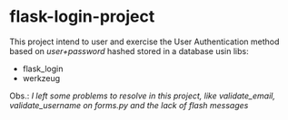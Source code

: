 # flask-login-project

This project intend to user and exercise the User Authentication method based on 
*user+password* hashed stored in a database usin libs: 

* flask_login
* werkzeug


Obs.: *I left some problems to resolve in this project, like validate_email, validate_username on forms.py and the lack of flash messages*